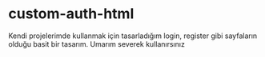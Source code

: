 # custom-auth-html
Kendi projelerimde kullanmak için tasarladığım login, register gibi  sayfaların olduğu basit bir tasarım. Umarım severek kullanırsınız
